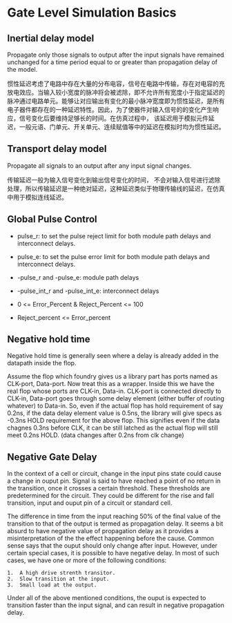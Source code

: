 # Gate Level Simulation Basics

## Inertial delay model

Propagate only those signals to output after the input signals have remained unchanged for a time period equal to or greater than propagation delay of the model.

惯性延迟考虑了电路中存在大量的分布电容，信号在电路中传输，存在对电容的充放电效应。当输入较小宽度的脉冲将会被滤除，即不允许所有宽度小于指定延迟的脉冲通过电路单元。能够让对应输出有变化的最小脉冲宽度即为惯性延迟，是所有电子器件都存在的一种延迟特性。因此，为了使器件对输入信号的的变化产生响应，信号变化后要维持足够长的时间。在仿真过程中， 该延迟用于模拟元件延迟，一般元语、门单元、开关单元、连续赋值等中的延迟在模拟时均为惯性延迟。

## Transport delay model

Propagate all signals to an output after any input signal changes.

传输延迟一般为输入信号变化到输出信号变化的时间， 不会对输入信号进行滤除处理，所以传输延迟是一种绝对延迟，这种延迟类似于物理传输线的延迟，在仿真中用于模拟连线延迟。



## Global Pulse Control

- pulse_r:	to set the pulse reject limit for both module path delays and interconnect delays.

- pulse_e: to set the pulse error limit for both module path delays and interconnect delays.

- -pulse_r and -pulse_e: module path delays

- -pulse_int_r and -pulse_int_e: interconnect delays

- 0 <= Error_Percent & Reject_Percent <= 100

- Reject_percent <= Error_percent


## Negative hold time

Negative hold time is generally seen where a delay is already added in the datapath inside the flop.

Assume the flop which foundry gives us a library part has ports named as CLK-port, Data-port. Now treat this as a wrapper. Inside this we have the real flop whose ports are CLK-in, Data-in. CLK-port is connected directly to CLK-in, Data-port goes through some delay element (either buffer of routing whatever) to Data-in.  So, even if the actual flop has hold requirement of say 0.2ns, if the data delay element value is 0.5ns,  the library will give specs as -0.3ns HOLD requirement for the above flop. This signifies even if the data chagnes 0.3ns before CLK, it can be still latched as the actual flop will still meet 0.2ns HOLD. (data changes after 0.2ns from clk change)



## Negative Gate Delay

In the context of a cell or circuit, change in the input pins state could cause a change in ouput pin. Signal is said to have reached a point of no return in the transition, once it crosses a certain threshold. These thresholds are predetermined for the circuit. They could be different for the rise and fall transition, input and ouput pin of a circuit or standard cell. 

The difference in time from the input reaching 50% of the final value of the transition to that of the output is termed as propagation delay. It seems a bit absurd to have negative value of propagation delay as it provides a misinterpretation of the the effect happening before the cause. Common sense says that the ouput should only change after input. However, under certain special cases, it is possible to have negative delay. In most of such cases, we have one or more of the following conditions:

 	1.	A high drive strenth transitor.
 	2.	Slow transition at the input.
 	3.	Small load at the output.

Under all of the above mentioned conditions, the ouput is expected to transition faster than the input signal, and can result in negative propagation delay. 

